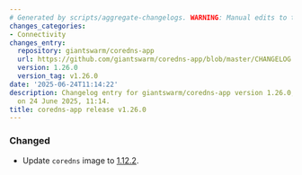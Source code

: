 ```yaml
---
# Generated by scripts/aggregate-changelogs. WARNING: Manual edits to this files will be overwritten.
changes_categories:
- Connectivity
changes_entry:
  repository: giantswarm/coredns-app
  url: https://github.com/giantswarm/coredns-app/blob/master/CHANGELOG.md#1260---2025-06-24
  version: 1.26.0
  version_tag: v1.26.0
date: '2025-06-24T11:14:22'
description: Changelog entry for giantswarm/coredns-app version 1.26.0, published
  on 24 June 2025, 11:14.
title: coredns-app release v1.26.0
---
```


### Changed
- Update `coredns` image to [1.12.2](https://github.com/coredns/coredns/releases/tag/v1.12.2).
